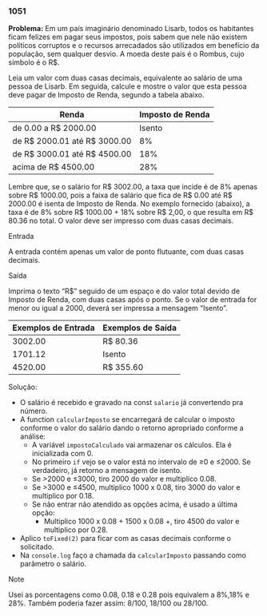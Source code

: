 ### 1051

**Problema:** Em um país imaginário denominado Lisarb, todos os habitantes ficam felizes em pagar seus impostos, pois sabem que nele não existem políticos corruptos e o recursos arrecadados são utilizados em benefício da população, sem qualquer desvio. A moeda deste país é o Rombus, cujo símbolo é o R$.

Leia um valor com duas casas decimais, equivalente ao salário de uma pessoa de Lisarb. Em seguida, calcule e mostre o valor que esta pessoa deve pagar de Imposto de Renda, segundo a tabela abaixo.

| Renda | Imposto de Renda |
| --- | --- |
| de 0.00 a R$ 2000.00 | Isento |
| de R$ 2000.01 até R$ 3000.00 | 8% |
| de R$ 3000.01 até R$ 4500.00 | 18% |
| acima de R$ 4500.00 | 28% |

Lembre que, se o salário for R$ 3002.00, a taxa que incide é de 8% apenas sobre R$ 1000.00, pois a faixa de salário que fica de R$ 0.00 até R$ 2000.00 é isenta de Imposto de Renda. No exemplo fornecido (abaixo), a taxa é de 8% sobre R$ 1000.00 + 18% sobre R$ 2,00, o que resulta em R$ 80.36 no total. O valor deve ser impresso com duas casas decimais.

Entrada

A entrada contém apenas um valor de ponto flutuante, com duas casas decimais.

Saída

Imprima o texto “R$” seguido de um espaço e do valor total devido de Imposto de Renda, com duas casas após o ponto. Se o valor de entrada for menor ou igual a 2000, deverá ser impressa a mensagem “Isento”.

| Exemplos de Entrada | Exemplos de Saída |
| --- | --- |
| 3002.00 | R$ 80.36 |
| 1701.12 | Isento |
| 4520.00 | R$ 355.60 |

Solução:

- O salário é recebido e gravado na const `salario` já convertendo pra número.
- A function `calcularImposto` se encarregará de calcular o imposto conforme o valor do salário dando o retorno apropriado conforme a análise:
    - A variável `impostoCalculado` vai armazenar os cálculos. Ela é inicializada com 0.
    - No primeiro `if` vejo se o valor está no intervalo de ≥0 e ≤2000. Se verdadeiro, já retorno a mensagem de isento.
    - Se >2000 e ≤3000, tiro 2000 do valor e multiplico 0.08.
    - Se >3000 e ≤4500, multiplico 1000 x 0.08, tiro 3000 do valor e multiplico por 0.18.
    - Se não entrar não atendido as opções acima, é usado a última opção:
        - Multiplico 1000 x 0.08 + 1500 x 0.08 +, tiro  4500 do valor e multiplico por 0.28.
- Aplico `toFixed(2)` para ficar com as casas decimais conforme o solicitado.
- Na `console.log` faço a chamada da `calcularImposto` passando como parâmetro o salário.

> [!NOTE]
> Usei as porcentagens como 0.08, 0.18 e 0.28 pois equivalem a 8%,18% e 28%. Também poderia fazer assim: 8/100, 18/100 ou 28/100.